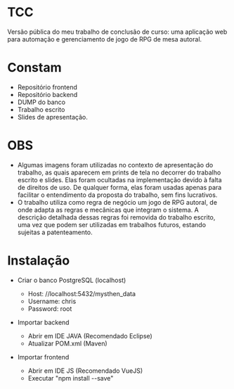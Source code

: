 # TCC
Versão pública do meu trabalho de conclusão de curso: uma aplicação web para automação e gerenciamento de jogo de RPG de mesa autoral.

# Constam 
- Repositório frontend
- Repositório backend
- DUMP do banco
- Trabalho escrito
- Slides de apresentação.

# OBS
- Algumas imagens foram utilizadas no contexto de apresentação do trabalho, as quais aparecem em prints de tela no decorrer do trabalho escrito e slides. Elas foram ocultadas na implementação devido à falta de direitos de uso. De qualquer forma, elas foram usadas apenas para facilitar o entendimento da proposta do trabalho, sem fins lucrativos.
- O trabalho utiliza como regra de negócio um jogo de RPG autoral, de onde adapta as regras e mecânicas que integram o sistema. A descrição detalhada dessas regras foi removida do trabalho escrito, uma vez que podem ser utilizadas em trabalhos futuros, estando sujeitas a patenteamento. 

# Instalação
- Criar o banco PostgreSQL (localhost)
  - Host: //localhost:5432/mysthen_data
  - Username: chris
  - Password: root
    
- Importar backend
  - Abrir em IDE JAVA (Recomendado Eclipse)
  - Atualizar POM.xml (Maven)
 
- Importar frontend
  - Abrir em IDE JS (Recomendado VueJS)
  - Executar "npm install --save"
